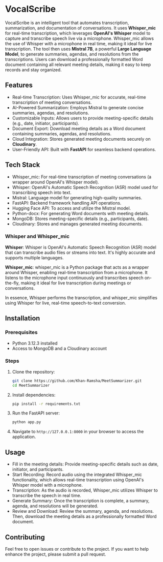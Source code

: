 
# VocalScribe

VocalScribe is an intelligent tool that automates transcription, summarization, and documentation of conversations. It uses **Whisper_mic** for real-time transcription, which leverages **OpenAI's Whisper** model to capture and transcribe speech live via a microphone. Whisper_mic allows the use of Whisper with a microphone in real time, making it ideal for live transcription. The tool then uses **Mistral 7B**, a powerful **Large Language Model**, to generate summaries, agendas, and resolutions from the transcriptions. Users can download a professionally formatted Word document containing all relevant meeting details, making it easy to keep records and stay organized.

##  Features
- Real-time Transcription: Uses Whisper_mic for accurate, real-time transcription of meeting conversations.
- AI-Powered Summarization: Employs Mistral to generate concise summaries, agendas, and resolutions.
- Customizable Inputs: Allows users to provide meeting-specific details (e.g., date, initiator, participants).
- Document Export: Download meeting details as a Word document containing summaries, agendas, and resolutions.
- Cloud Integration: Stores generated meeting documents securely on **Cloudinary**.
- User-Friendly API: Built with **FastAPI** for seamless backend operations.

## Tech Stack
- Whisper_mic: For real-time transcription of meeting conversations (a wrapper around OpenAI's Whisper model).
- Whisper: OpenAI's Automatic Speech Recognition (ASR) model used for transcribing speech into text.
- Mistral: Language model for generating high-quality summaries.
- FastAPI: Backend framework handling API operations.
- Hugging Face API: To access and utilize the Mistral model.
- Python-docx: For generating Word documents with meeting details.
- MongoDB: Stores meeting-specific details (e.g., participants, date).
- Cloudinary: Stores and manages generated meeting documents.

### Whisper and Whisper_mic
**Whisper**: Whisper is OpenAI's Automatic Speech Recognition (ASR) model that can transcribe audio files or streams into text. It's highly accurate and supports multiple languages.

**Whisper_mic**: whisper_mic is a Python package that acts as a wrapper around Whisper, enabling real-time transcription from a microphone. It listens to the microphone input continuously and transcribes speech on-the-fly, making it ideal for live transcription during meetings or conversations.

In essence, Whisper performs the transcription, and whisper_mic simplifies using Whisper for live, real-time speech-to-text conversion.

## Installation
### Prerequisites
- Python 3.12.3 installed
- Access to MongoDB and a Cloudinary account
  
### Steps
1. Clone the repository:
    ```bash
    git clone https://github.com/Khan-Ramsha/MeetSummarizer.git
    cd MeetSummarizer
    ```

2. Install dependencies:
    ```bash
    pip install -r requirements.txt
    ```

3. Run the FastAPI server:
    ```bash
    python app.py
    ```

4. Navigate to `http://127.0.0.1:8000` in your browser to access the application.

## Usage

- Fill in the meeting details: Provide meeting-specific details such as date, initiator, and participants.
- Start Recording: Record audio using the integrated Whisper_mic functionality, which allows real-time transcription using OpenAI's Whisper model with a microphone.
- Transcription: As the audio is recorded, Whisper_mic utilizes Whisper to transcribe the speech in real time.
- Generate Summary: Once the transcription is complete, a summary, agenda, and resolutions will be generated.
- Review and Download: Review the summary, agenda, and resolutions. Then, download the meeting details as a professionally formatted Word document.

## Contributing

Feel free to open issues or contribute to the project. If you want to help enhance the project, please submit a pull request.
